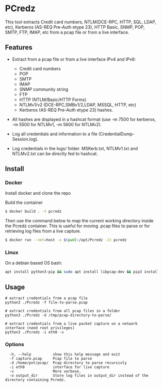 # PCredz

This tool extracts Credit card numbers, NTLM(DCE-RPC, HTTP, SQL, LDAP, etc), Kerberos (AS-REQ Pre-Auth etype 23), HTTP Basic, SNMP, POP, SMTP, FTP, IMAP, etc from a pcap file or from a live interface.

## Features

- Extract from a pcap file or from a live interface IPv4 and IPv6:
  - Credit card numbers
  - POP
  - SMTP
  - IMAP
  - SNMP community string
  - FTP
  - HTTP (NTLM/Basic/HTTP Forms)
  - NTLMv1/v2 (DCE-RPC,SMBv1/2,LDAP, MSSQL, HTTP, etc)
  - Kerberos (AS-REQ Pre-Auth etype 23) hashes.

- All hashes are displayed in a hashcat format (use -m 7500 for kerberos, -m 5500 for NTLMv1, -m 5600 for NTLMv2).
- Log all credentials and information to a file (CredentialDump-Session.log).
- Log credentials in the logs/ folder. MSKerb.txt, NTLMv1.txt and NTLMv2.txt can be directly fed to hashcat. 

## Install

### Docker
Install docker and clone the repo

Build the container
```bash
$ docker build . -t pcredz
```

Then use the command below to map the current working directory inside the Pcredz container. This is useful for moving .pcap files to parse or for retrieving log files from a live capture.
```bash
$ docker run --net=host -v $(pwd):/opt/Pcredz -it pcredz
```

### Linux

On a debian based OS bash:

```bash
apt install python3-pip && sudo apt install libpcap-dev && pip3 install Cython && pip3 install python-libpcap
```

## Usage
 
 ```
 # extract credentials from a pcap file
python3 ./Pcredz -f file-to-parse.pcap

# extract credentials from all pcap files in a folder
python3 ./Pcredz -d /tmp/pcap-directory-to-parse/

# extract credentials from a live packet capture on a network interface (need root privileges)
python3 ./Pcredz -i eth0 -v
```

### Options

```
  -h, --help          show this help message and exit
  -f capture.pcap     Pcap file to parse
  -d /home/pnt/pcap/  Pcap directory to parse recursivly
  -i eth0             interface for live capture
  -v                  More verbose.
  -o output_dir       Store log files in output_dir instead of the directory containing Pcredz.
```


